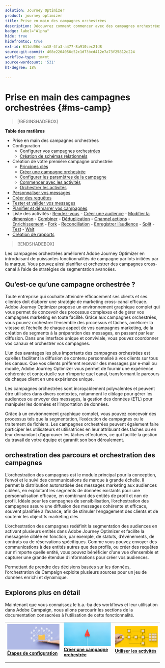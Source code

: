 ```yaml
---
solution: Journey Optimizer
product: journey optimizer
title: Prise en main des campagnes orchestrées
description: Découvrez comment commencer avec des campagnes orchestrées
badge: label="Alpha"
hide: true
hidefromtoc: true
exl-id: 611dd06d-aa18-4fa3-a477-8a910cec21d8
source-git-commit: 408e2264056c52c1d73bcd412e7a73f25812c224
workflow-type: tm+mt
source-wordcount: '531'
ht-degree: 18%

---
```


# Prise en main des campagnes orchestrées {#ms-camp}

>[!BEGINSHADEBOX]

**Table des matières**

* Prise en main des campagnes orchestrées
* Configuration
   * [Configurer vos campagnes orchestrées](gs-campaign-config.md)
   * [Création de schémas relationnels](ms-schemas.md)
* Création de votre première campagne orchestrée
   * [Principes clés](gs-campaign-creation.md)
   * [Créer une campagne orchestrée](create-ms-campaign.md)
   * [Configurer les paramètres de la campagne](ms-campaign-settings.md)
   * [Commencer avec les activités](activities/about-activities.md)
   * [Orchestrer les activités](orchestrate-activities.md)
* [Personnaliser vos messages](ms-personalization.md)
* [Créer des requêtes](ms-query-modeler.md)
* [Tester et valider vos messages](ms-proofs.md)
* [Planifier et démarrer vos campagnes](start-monitor-campaigns.md)
* Liste des activités : [Rendez-vous](activities/and-join.md) - [Créer une audience](activities/build-audience.md) - [Modifier la dimension](activities/change-dimension.md) - [Combiner](activities/combine.md) - [Déduplication](activities/deduplication.md) - [Channel actions](activities/channels.md) - [Enrichissement](activities/enrichment.md) - [Fork](activities/fork.md) - [Reconciliation](activities/reconciliation.md) - [Enregistrer l’audience](activities/save-audience.md) - [Split](activities/split.md) - [Test](activities/test.md) - [Wait](activities/wait.md)
* [Création de rapports](reporting-campaigns.md)

>[!ENDSHADEBOX]

Les campagnes orchestrées améliorent Adobe Journey Optimizer en introduisant de puissantes fonctionnalités de campagne par lots initiées par la marque. Vous pouvez ainsi planifier et orchestrer des campagnes cross-canal à l’aide de stratégies de segmentation avancées.

## Qu’est-ce qu’une campagne orchestrée ?

Toute entreprise qui souhaite atteindre efficacement ses clients et ses clientes doit élaborer une stratégie de marketing cross-canal efficace. Adobe Journey Optimizer propose un environnement graphique complet qui vous permet de concevoir des processus complexes et de gérer vos campagnes marketing en toute facilité. Grâce aux campagnes orchestrées, vous pouvez orchestrer l’ensemble des processus et tâches, améliorer la vitesse et l’échelle de chaque aspect de vos campagnes marketing, de la création de segments à la préparation des messages, en passant par leur diffusion. Dans une interface unique et conviviale, vous pouvez coordonner vos canaux et orchestrer vos campagnes.

L’un des avantages les plus importants des campagnes orchestrées est qu’elles facilitent la diffusion de contenu personnalisé à vos clients sur tous les canaux. Que vos clients préfèrent recevoir des messages par e-mail ou mobile, Adobe Journey Optimizer vous permet de fournir une expérience cohérente et contextuelle sur n’importe quel canal, transformant le parcours de chaque client en une expérience unique.

Les campagnes orchestrées sont incroyablement polyvalentes et peuvent être utilisées dans divers contextes, notamment le ciblage pour gérer les audiences ou envoyer des messages, la gestion des données (ETL) pour manipuler les données et l’importation de données.

Grâce à un environnement graphique complet, vous pouvez concevoir des processus tels que la segmentation, l’exécution de campagnes ou le traitement de fichiers. Les campagnes orchestrées peuvent également faire participer les utilisateurs et utilisatrices en leur attribuant des tâches ou en leur demandant d’approuver les tâches effectuées, ce qui facilite la gestion du travail de votre équipe et garantit son bon déroulement.


## orchestration des parcours et orchestration des campagnes

L’orchestration des campagnes est le module principal pour la conception, l’envoi et le suivi des communications de marque à grande échelle. Il permet la distribution automatisée des messages marketing aux audiences ciblées, en exploitant les segments de données existants pour une personnalisation efficace, en combinant des entités de profil et non de profil. Idéale pour les campagnes de sensibilisation, l’orchestration des campagnes assure une diffusion des messages cohérente et efficace, souvent planifiée à l’avance, afin de stimuler l’engagement des clients et de soutenir les objectifs marketing clés.

L’orchestration des campagnes redéfinit la segmentation des audiences en activant plusieurs entités dans Adobe Journey Optimizer et facilite la messagerie ciblée en fonction, par exemple, de statuts, d’événements, de contrats ou de réservations spécifiques. Comme vous pouvez envoyer des communications à des entités autres que des profils, ou créer des requêtes sur n’importe quelle entité, vous pouvez bénéficier d’une vue d’ensemble et capturer une grande étendue d’informations pour créer vos audiences.

Permettant de prendre des décisions basées sur les données, l’orchestration de Campaign exploite plusieurs sources pour un jeu de données enrichi et dynamique.


## Explorons plus en détail

Maintenant que vous connaissez le b.a.-ba des workflows et leur utilisation dans Adobe Campaign, nous allons parcourir les sections de la documentation consacrées à l’utilisation de cette fonctionnalité.

<table style="table-layout:fixed"><tr style="border: 0;">
<td>
<a href="gs-campaign-creation.md">
<img alt="Accéder et gérer des workflows" src="assets/do-not-localize/workflow-access.jpeg">
</a>
<div>
<a href="gs-campaign-creation.md"><strong>Étapes de configuration</strong></a>
</div>
<p>
</td>
<td>
<a href="create-ms-campaign.md">
<img alt="Lead" src="assets/do-not-localize/workflow-create.jpeg">
</a>
<div><a href="create-ms-campaign.md"><strong>Créer une campagne orchestrée</strong>
</div>
<p>
</td>
<td>
<a href="activities/about-activities.md">
<img alt="Peu fréquent" src="assets/do-not-localize/workflow-activities.jpeg">
</a>
<div>
<a href="activities/about-activities.md"><strong>Utiliser les activités</strong></a>
</div>
<p></td>
</tr></table>
